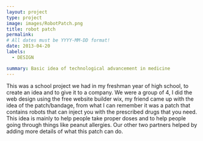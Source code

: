 ```yaml
---
layout: project
type: project
image: images/RobotPatch.png
title: robot patch
permalink: 
# All dates must be YYYY-MM-DD format!
date: 2013-04-20
labels:
  - DESIGN

summary: Basic idea of technological advancement in medicine
---
```



This was a school project we had in my freshman year of high school, to create an idea and to give it to a company. We were a group of 4, I did the web design using the free website builder wix, my friend came up with the idea of the patch/bandage, from what I can remember it was a patch that contains robots that can inject you with the prescribed drugs that you need. This idea is mainly to help people take proper doses and to help people going through things like peanut allergies. Our other two partners helped by adding more details of what this patch can do. 

